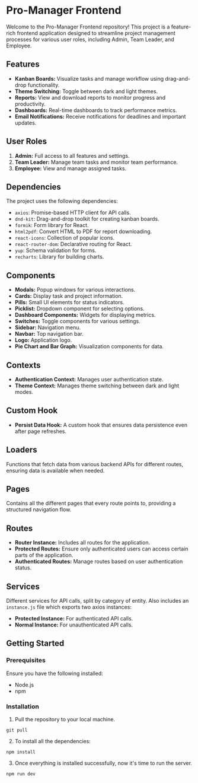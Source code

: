 # Pro-Manager Frontend

Welcome to the Pro-Manager Frontend repository! This project is a feature-rich frontend application designed to streamline project management processes for various user roles, including Admin, Team Leader, and Employee.

## Features

- **Kanban Boards:** Visualize tasks and manage workflow using drag-and-drop functionality.
- **Theme Switching:** Toggle between dark and light themes.
- **Reports:** View and download reports to monitor progress and productivity.
- **Dashboards:** Real-time dashboards to track performance metrics.
- **Email Notifications:** Receive notifications for deadlines and important updates.

## User Roles

1. **Admin:** Full access to all features and settings.
2. **Team Leader:** Manage team tasks and monitor team performance.
3. **Employee:** View and manage assigned tasks.

## Dependencies

The project uses the following dependencies:

- `axios`: Promise-based HTTP client for API calls.
- `dnd-kit`: Drag-and-drop toolkit for creating kanban boards.
- `formik`: Form library for React.
- `html2pdf`: Convert HTML to PDF for report downloading.
- `react-icons`: Collection of popular icons.
- `react-router-dom`: Declarative routing for React.
- `yup`: Schema validation for forms.
- `recharts`: Library for building charts.

## Components

- **Modals:** Popup windows for various interactions.
- **Cards:** Display task and project information.
- **Pills:** Small UI elements for status indicators.
- **Picklist:** Dropdown component for selecting options.
- **Dashboard Components:** Widgets for displaying metrics.
- **Switches:** Toggle components for various settings.
- **Sidebar:** Navigation menu.
- **Navbar:** Top navigation bar.
- **Logo:** Application logo.
- **Pie Chart and Bar Graph:** Visualization components for data.

## Contexts

- **Authentication Context:** Manages user authentication state.
- **Theme Context:** Manages theme switching between dark and light modes.

## Custom Hook

- **Persist Data Hook:** A custom hook that ensures data persistence even after page refreshes.

## Loaders

Functions that fetch data from various backend APIs for different routes, ensuring data is available when needed.

## Pages

Contains all the different pages that every route points to, providing a structured navigation flow.

## Routes

- **Router Instance:** Includes all routes for the application.
- **Protected Routes:** Ensure only authenticated users can access certain parts of the application.
- **Authenticated Routes:** Manage routes based on user authentication status.

## Services

Different services for API calls, split by category of entity. Also includes an `instance.js` file which exports two axios instances:

- **Protected Instance:** For authenticated API calls.
- **Normal Instance:** For unauthenticated API calls.

## Getting Started

### Prerequisites

Ensure you have the following installed:

- Node.js
- npm

### Installation

1. Pull the repository to your local machine.

```
git pull
```

2. To install all the dependencies:

```
npm install
```

3. Once everything is installed successfully, now it's time to run the server.

```
npm run dev
```
